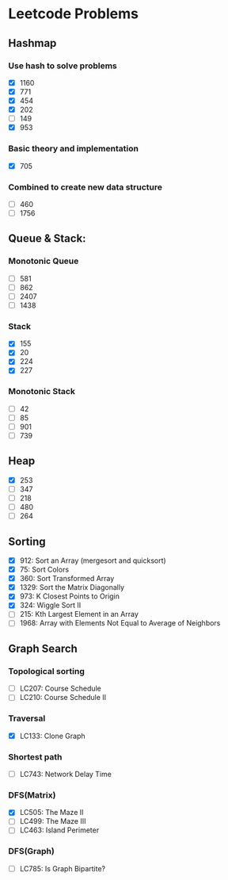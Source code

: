 # Leetcode Problems

## Hashmap
### Use hash to solve problems
- [x] 1160
- [x] 771
- [x] 454
- [x] 202
- [ ] 149
- [x] 953

### Basic theory and implementation
- [x] 705

### Combined to create new data structure
- [ ] 460
- [ ] 1756

## Queue & Stack:
### Monotonic Queue
- [ ] 581
- [ ] 862
- [ ] 2407
- [ ] 1438

### Stack
- [x] 155
- [x] 20
- [x] 224
- [x] 227

### Monotonic Stack
- [ ] 42
- [ ] 85
- [ ] 901
- [ ] 739

## Heap
- [x] 253
- [ ] 347
- [ ] 218
- [ ] 480
- [ ] 264

## Sorting
- [x] 912: Sort an Array (mergesort and quicksort)
- [x] 75: Sort Colors
- [x] 360: Sort Transformed Array
- [x] 1329: Sort the Matrix Diagonally
- [x] 973: K Closest Points to Origin
- [x] 324: Wiggle Sort II
- [ ] 215: Kth Largest Element in an Array
- [ ] 1968: Array with Elements Not Equal to Average of Neighbors

## Graph Search

### Topological sorting
- [ ] LC207: Course Schedule
- [ ] LC210: Course Schedule II

### Traversal
- [x] LC133: Clone Graph

### Shortest path
- [ ] LC743: Network Delay Time

### DFS(Matrix)
- [x] LC505: The Maze II
- [ ] LC499: The Maze III
- [ ] LC463: Island Perimeter

### DFS(Graph)
- [ ] LC785: Is Graph Bipartite?


